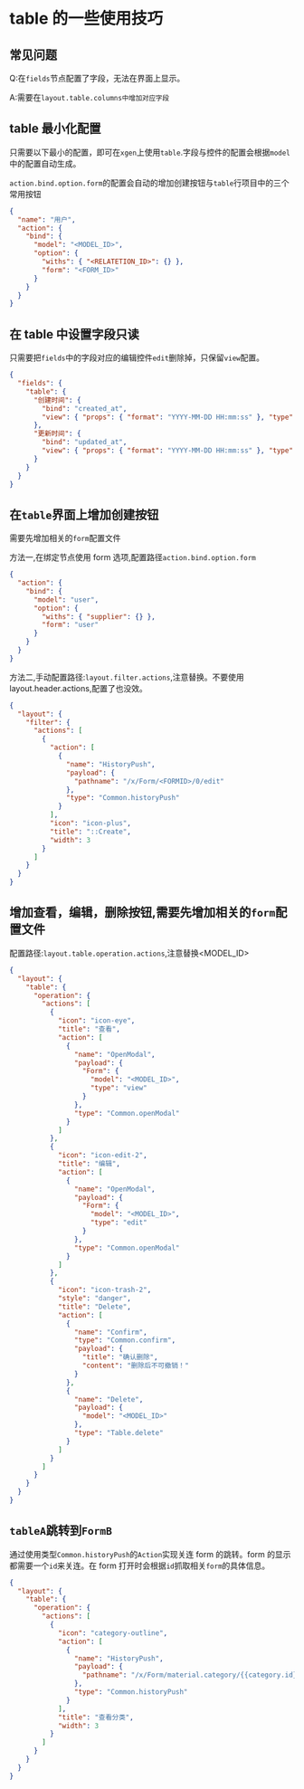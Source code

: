 # table 的一些使用技巧

## 常见问题

Q:在`fields`节点配置了字段，无法在界面上显示。

A:需要在`layout.table.columns中增加对应字段`

## table 最小化配置

只需要以下最小的配置，即可在`xgen`上使用`table`.字段与控件的配置会根据`model`中的配置自动生成。

`action.bind.option.form`的配置会自动的增加创建按钮与`table`行项目中的三个常用按钮

```json
{
  "name": "用户",
  "action": {
    "bind": {
      "model": "<MODEL_ID>",
      "option": {
        "withs": { "<RELATETION_ID>": {} },
        "form": "<FORM_ID>"
      }
    }
  }
}
```

## 在 table 中设置字段只读

只需要把`fields`中的字段对应的编辑控件`edit`删除掉，只保留`view`配置。

```json
{
  "fields": {
    "table": {
      "创建时间": {
        "bind": "created_at",
        "view": { "props": { "format": "YYYY-MM-DD HH:mm:ss" }, "type": "Text" }
      },
      "更新时间": {
        "bind": "updated_at",
        "view": { "props": { "format": "YYYY-MM-DD HH:mm:ss" }, "type": "Text" }
      }
    }
  }
}
```

## 在`table`界面上增加创建按钮

需要先增加相关的`form`配置文件

方法一,在绑定节点使用 form 选项,配置路径`action.bind.option.form`

```json
{
  "action": {
    "bind": {
      "model": "user",
      "option": {
        "withs": { "supplier": {} },
        "form": "user"
      }
    }
  }
}
```

方法二,手动配置路径:`layout.filter.actions`,注意替换<FORMID>。不要使用 layout.header.actions,配置了也没效。

```json
{
  "layout": {
    "filter": {
      "actions": [
        {
          "action": [
            {
              "name": "HistoryPush",
              "payload": {
                "pathname": "/x/Form/<FORMID>/0/edit"
              },
              "type": "Common.historyPush"
            }
          ],
          "icon": "icon-plus",
          "title": "::Create",
          "width": 3
        }
      ]
    }
  }
}
```

## 增加查看，编辑，删除按钮,需要先增加相关的`form`配置文件

配置路径:`layout.table.operation.actions`,注意替换<MODEL_ID>

```json
{
  "layout": {
    "table": {
      "operation": {
        "actions": [
          {
            "icon": "icon-eye",
            "title": "查看",
            "action": [
              {
                "name": "OpenModal",
                "payload": {
                  "Form": {
                    "model": "<MODEL_ID>",
                    "type": "view"
                  }
                },
                "type": "Common.openModal"
              }
            ]
          },
          {
            "icon": "icon-edit-2",
            "title": "编辑",
            "action": [
              {
                "name": "OpenModal",
                "payload": {
                  "Form": {
                    "model": "<MODEL_ID>",
                    "type": "edit"
                  }
                },
                "type": "Common.openModal"
              }
            ]
          },
          {
            "icon": "icon-trash-2",
            "style": "danger",
            "title": "Delete",
            "action": [
              {
                "name": "Confirm",
                "type": "Common.confirm",
                "payload": {
                  "title": "确认删除",
                  "content": "删除后不可撤销！"
                }
              },
              {
                "name": "Delete",
                "payload": {
                  "model": "<MODEL_ID>"
                },
                "type": "Table.delete"
              }
            ]
          }
        ]
      }
    }
  }
}
```

## `tableA`跳转到`FormB`

通过使用类型`Common.historyPush`的`Action`实现关连 form 的跳转。form 的显示都需要一个`id`来关连。在 form 打开时会根据`id`抓取相关`form`的具体信息。

```json
{
  "layout": {
    "table": {
      "operation": {
        "actions": [
          {
            "icon": "category-outline",
            "action": [
              {
                "name": "HistoryPush",
                "payload": {
                  "pathname": "/x/Form/material.category/{{category.id}}/view"
                },
                "type": "Common.historyPush"
              }
            ],
            "title": "查看分类",
            "width": 3
          }
        ]
      }
    }
  }
}
```
